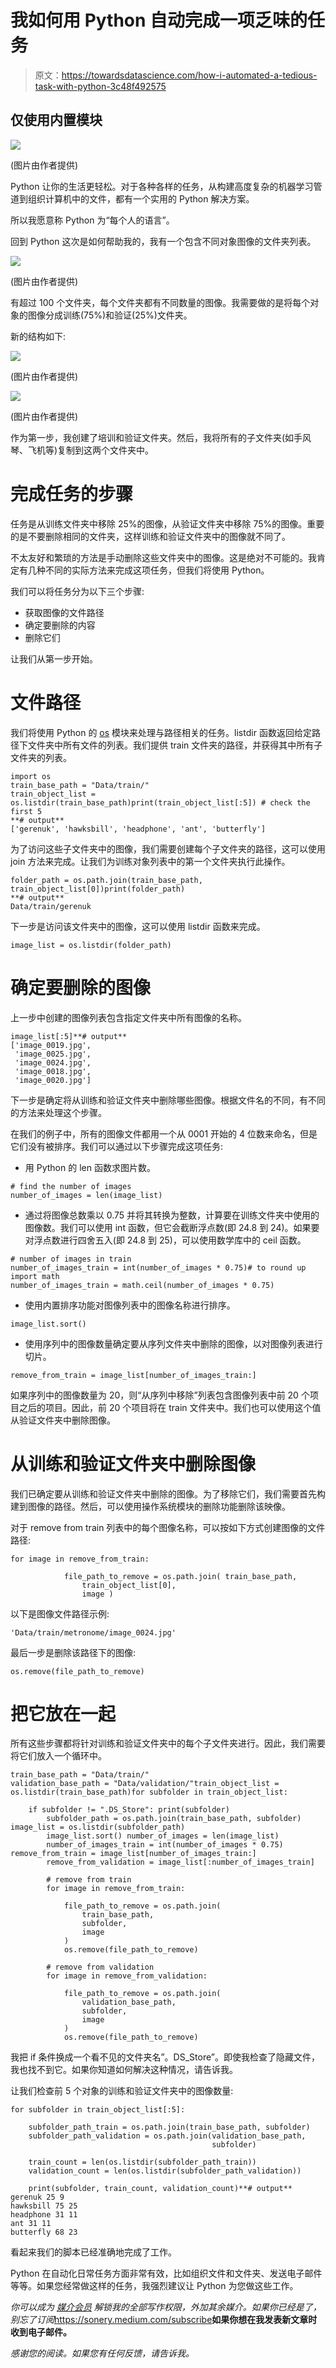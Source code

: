 # 我如何用 Python 自动完成一项乏味的任务

> 原文：<https://towardsdatascience.com/how-i-automated-a-tedious-task-with-python-3c48f492575>

## 仅使用内置模块

![](img/8a140cd58160c8e6bedf9082ae5665e1.png)

(图片由作者提供)

Python 让你的生活更轻松。对于各种各样的任务，从构建高度复杂的机器学习管道到组织计算机中的文件，都有一个实用的 Python 解决方案。

所以我愿意称 Python 为“每个人的语言”。

回到 Python 这次是如何帮助我的，我有一个包含不同对象图像的文件夹列表。

![](img/d5c76b59d2cb8a7fb98c98ebfa76df96.png)

(图片由作者提供)

有超过 100 个文件夹，每个文件夹都有不同数量的图像。我需要做的是将每个对象的图像分成训练(75%)和验证(25%)文件夹。

新的结构如下:

![](img/438f28ae3304ef81ba816b7975927c3d.png)

(图片由作者提供)

![](img/3478d6360fcd5caf93d7924973ec0e1d.png)

(图片由作者提供)

作为第一步，我创建了培训和验证文件夹。然后，我将所有的子文件夹(如手风琴、飞机等)复制到这两个文件夹中。

# 完成任务的步骤

任务是从训练文件夹中移除 25%的图像，从验证文件夹中移除 75%的图像。重要的是不要删除相同的文件夹，这样训练和验证文件夹中的图像就不同了。

不太友好和繁琐的方法是手动删除这些文件夹中的图像。这是绝对不可能的。我肯定有几种不同的实际方法来完成这项任务，但我们将使用 Python。

我们可以将任务分为以下三个步骤:

*   获取图像的文件路径
*   确定要删除的内容
*   删除它们

让我们从第一步开始。

# 文件路径

我们将使用 Python 的 [os](https://docs.python.org/3/library/os.html) 模块来处理与路径相关的任务。listdir 函数返回给定路径下文件夹中所有文件的列表。我们提供 train 文件夹的路径，并获得其中所有子文件夹的列表。

```
import os
train_base_path = "Data/train/"
train_object_list = os.listdir(train_base_path)print(train_object_list[:5]) # check the first 5
**# output**
['gerenuk', 'hawksbill', 'headphone', 'ant', 'butterfly']
```

为了访问这些子文件夹中的图像，我们需要创建每个子文件夹的路径，这可以使用 join 方法来完成。让我们为训练对象列表中的第一个文件夹执行此操作。

```
folder_path = os.path.join(train_base_path, train_object_list[0])print(folder_path)
**# output**
Data/train/gerenuk
```

下一步是访问该文件夹中的图像，这可以使用 listdir 函数来完成。

```
image_list = os.listdir(folder_path)
```

# 确定要删除的图像

上一步中创建的图像列表包含指定文件夹中所有图像的名称。

```
image_list[:5]**# output**
['image_0019.jpg',
 'image_0025.jpg',
 'image_0024.jpg',
 'image_0018.jpg',
 'image_0020.jpg']
```

下一步是确定将从训练和验证文件夹中删除哪些图像。根据文件名的不同，有不同的方法来处理这个步骤。

在我们的例子中，所有的图像文件都用一个从 0001 开始的 4 位数来命名，但是它们没有被排序。我们可以通过以下步骤完成这项任务:

*   用 Python 的 len 函数求图片数。

```
# find the number of images
number_of_images = len(image_list)
```

*   通过将图像总数乘以 0.75 并将其转换为整数，计算要在训练文件夹中使用的图像数。我们可以使用 int 函数，但它会截断浮点数(即 24.8 到 24)。如果要对浮点数进行四舍五入(即 24.8 到 25)，可以使用数学库中的 ceil 函数。

```
# number of images in train
number_of_images_train = int(number_of_images * 0.75)# to round up
import math
number_of_images_train = math.ceil(number_of_images * 0.75)
```

*   使用内置排序功能对图像列表中的图像名称进行排序。

```
image_list.sort()
```

*   使用序列中的图像数量确定要从序列文件夹中删除的图像，以对图像列表进行切片。

```
remove_from_train = image_list[number_of_images_train:]
```

如果序列中的图像数量为 20，则“从序列中移除”列表包含图像列表中前 20 个项目之后的项目。因此，前 20 个项目将在 train 文件夹中。我们也可以使用这个值从验证文件夹中删除图像。

# 从训练和验证文件夹中删除图像

我们已确定要从训练和验证文件夹中删除的图像。为了移除它们，我们需要首先构建到图像的路径。然后，可以使用操作系统模块的删除功能删除该映像。

对于 remove from train 列表中的每个图像名称，可以按如下方式创建图像的文件路径:

```
for image in remove_from_train:

            file_path_to_remove = os.path.join( train_base_path, 
                train_object_list[0], 
                image )
```

以下是图像文件路径示例:

```
'Data/train/metronome/image_0024.jpg'
```

最后一步是删除该路径下的图像:

```
os.remove(file_path_to_remove)
```

# 把它放在一起

所有这些步骤都将针对训练和验证文件夹中的每个子文件夹进行。因此，我们需要将它们放入一个循环中。

```
train_base_path = "Data/train/"
validation_base_path = "Data/validation/"train_object_list = os.listdir(train_base_path)for subfolder in train_object_list:

    if subfolder != ".DS_Store": print(subfolder)
        subfolder_path = os.path.join(train_base_path, subfolder) image_list = os.listdir(subfolder_path)
        image_list.sort() number_of_images = len(image_list)
        number_of_images_train = int(number_of_images * 0.75) remove_from_train = image_list[number_of_images_train:]
        remove_from_validation = image_list[:number_of_images_train]

        # remove from train
        for image in remove_from_train:

            file_path_to_remove = os.path.join(
                train_base_path, 
                subfolder, 
                image
            )
            os.remove(file_path_to_remove)

        # remove from validation
        for image in remove_from_validation:

            file_path_to_remove = os.path.join(
                validation_base_path, 
                subfolder, 
                image
            )
            os.remove(file_path_to_remove)
```

我把 if 条件换成一个看不见的文件夹名”。DS_Store”。即使我检查了隐藏文件，我也找不到它。如果你知道如何解决这种情况，请告诉我。

让我们检查前 5 个对象的训练和验证文件夹中的图像数量:

```
for subfolder in train_object_list[:5]:

    subfolder_path_train = os.path.join(train_base_path, subfolder)
    subfolder_path_validation = os.path.join(validation_base_path,
                                             subfolder)

    train_count = len(os.listdir(subfolder_path_train))
    validation_count = len(os.listdir(subfolder_path_validation))

    print(subfolder, train_count, validation_count)**# output**
gerenuk 25 9
hawksbill 75 25
headphone 31 11
ant 31 11
butterfly 68 23
```

看起来我们的脚本已经准确地完成了工作。

Python 在自动化日常任务方面非常有效，比如组织文件和文件夹、发送电子邮件等等。如果您经常做这样的任务，我强烈建议让 Python 为您做这些工作。

*你可以成为* [*媒介会员*](https://sonery.medium.com/membership) *解锁我的全部写作权限，外加其余媒介。如果你已经是了，别忘了订阅*<https://sonery.medium.com/subscribe>**如果你想在我发表新文章时收到电子邮件。**

*感谢您的阅读。如果您有任何反馈，请告诉我。*